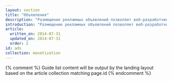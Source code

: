 ```yaml
---
layout: section
title: "Объявления"
description: "Размещение рекламных объявлений позволяет веб-разработчикам сделать контент и сайт бесплатными, но при этом продолжать получать доход. Узнайте, как работает реклама и научитесь размещать адаптивные объявления на сайте."
introduction: "Размещение рекламных объявлений позволяет веб-разработчикам сделать контент и сайт бесплатными, но при этом продолжать получать доход. Узнайте, как работает реклама и научитесь размещать адаптивные объявления на сайте."
article:
  written_on: 2014-07-31
  updated_on: 2014-07-31
  order: 2
id: ads
collection: monetization
---
```


{% comment %}
Guide list content will be output by the landing layout based on the article collection matching page.id
{% endcomment %}

